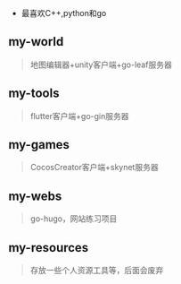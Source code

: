 - 最喜欢C++,python和go

## my-world
> 地图编辑器+unity客户端+go-leaf服务器

## my-tools
> flutter客户端+go-gin服务器

## my-games
> CocosCreator客户端+skynet服务器

## my-webs
> go-hugo，网站练习项目

## my-resources
> 存放一些个人资源工具等，后面会废弃

<!---
wfxx/wfxx is a ✨ special ✨ repository because its `README.md` (this file) appears on your GitHub profile.
You can click the Preview link to take a look at your changes.
--->
